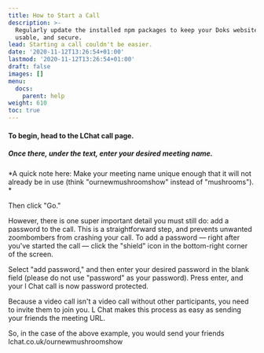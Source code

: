 ```yaml
---
title: How to Start a Call
description: >-
  Regularly update the installed npm packages to keep your Doks website stable,
  usable, and secure.
lead: Starting a call couldn't be easier.
date: '2020-11-12T13:26:54+01:00'
lastmod: '2020-11-12T13:26:54+01:00'
draft: false
images: []
menu:
  docs:
    parent: help
weight: 610
toc: true
---
```

#### To begin, head to the LChat call page.

##### **Once there, under the text, enter your desired meeting name.**

\*A quick note here: Make your meeting name unique enough that it will not already be in use (think "ournewmushroomshow" instead of "mushrooms"). \*

Then click "Go."

However, there is one super important detail you must still do: add a password to the call. This is a straightforward step, and prevents unwanted zoombombers from crashing your call. To add a password — right after you've started the call — click the "shield" icon in the bottom-right corner of the screen.

Select "add password," and then enter your desired password in the blank field (please do not use "password" as your password). Press enter, and your l Chat call is now password protected.

Because a video call isn't a video call without other participants, you need to invite them to join you. L Chat makes this process as easy as sending your friends the meeting URL. 

So, in the case of the above example, you would send your friends lchat.co.uk/ournewmushroomshow 
